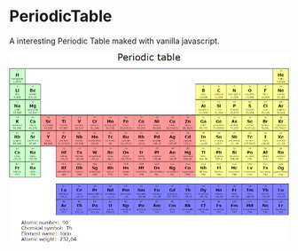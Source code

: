 # PeriodicTable

A interesting Periodic Table maked with vanilla javascript.

![Periodic table](/docs/img/periodic-table.png)